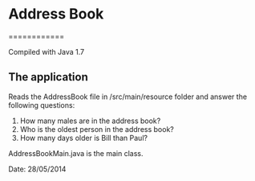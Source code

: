 # Address Book

============

Compiled with Java 1.7

## The application

Reads the AddressBook file in /src/main/resource folder and answer the following questions:

1. How many males are in the address book?
2. Who is the oldest person in the address book?
3. How many days older is Bill than Paul?

AddressBookMain.java is the main class.


Date: 28/05/2014